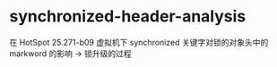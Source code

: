 # synchronized-header-analysis
在 HotSpot 25.271-b09 虚拟机下 synchronized 关键字对锁的对象头中的 markword 的影响 -> 锁升级的过程
